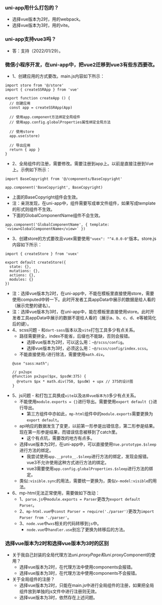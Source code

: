### uni-app用什么打包的？
* 选择vue版本为2时，用的webpack。
* 选择vue版本为3时，用的vite。

### uni-app支持vue3吗？
* 答：支持（2022/01/29）。

### 微信小程序开发，在uni-app中，把vue2迁移到vue3有些东西要改。
* 1、创建应用的方式要改。main.js内容如下所示：
```
import store from '@/store'
import { createSSRApp } from 'vue'

export function createApp () {
  // 创建应用
  const app = createSSRApp(App)

  // 使用app.component方法绑定全局组件
  // 使用app.config.globalProperties属性绑定全局方法

  // 使用store
  app.use(store)

  // 导出应用
  return { app }
}
```
* 2、全局组件的注册，需要修改。需要注册到app上。以前是直接注册到Vue上。示例如下所示：
```
import BaseCopyright from '@/components/BaseCopyright'

app.component('BaseCopyright', BaseCopyright)
```
* 上面的BaseCopyright组件会生效。
* 注：亲测发现，在uni-app中，组件需要写成单文件组件，如果写成template的形式则组件不生效。
* 下面的GlobalComponentName组件不会生效。
```
app.component('GlobalComponentName', { template: `<view>GlobalComponentName</view>` })
```
* 3、创建store的方式要改且vuex需要使用`"vuex": "^4.0.0-0"`版本。store.js内容如下所示：
```
import { createStore } from 'vuex'

export default createStore({
  state: {},
  mutations: {},
  actions: {},
  modules: {}
})
```
* 注：选择vue版本为2时，在uni-app中，不能在模板里直接使用store，需要使用computed中转一下。此时开发者工具appData中展示的数据是给人看的（展示完整的键名）。
* 注：选择vue版本为3时，在uni-app中，能在模板里直接使用store。此时开发者工具appData中展示的数据不是给人看的（展示a、b、c、d、e等被简化后的键）。
* 4、scss问题 - 和`dart-sass`版本以及`vite`打包工具多少有点关系。
  - 路径需要拼全，index不能省，后缀也不能缺，否则会报错。
    - 选择vue版本为2时，可以这么用：`~@/scss/config`。
    - 选择vue版本为3时，必须这么用：`~@/scss/config/index.scss`。
  - 不能直接使用`/`进行除法，需要使用`math.div`。
  ```
  @use "sass:math";

  // px2upx
  @function px2upx($px, $psdW:375) {
    @return $px * math.div(750, $psdW) + upx // 375的设计图
  }
  ```
* 5、js问题 - 和打包工具换成`vite`以及`选择vue版本为3`多少有点关系。
  - 不能使用`module.exports = {}`进行导出。需要使用`export default {}`进行导出。
    - 第三方组件中亦如此，`mp-html`组件中的`module.exports`需要更换为`export default`。
  - api响应的数据发生了变更，以前第一形参是出错信息，第二形参是结果。现在第一形参是结果，而错误信息被移到了catch里。
    - 这个有点坑，需要改的地方有点多。
  - 选择vue版本为2时，在uni-app中，可以直接使用`Vue.prototype.$sleep`进行方法的绑定。
    - 我尝试使用`app.__proto__.$sleep`进行方法的绑定，发现会报错。vue3不允许使用这种方式进行方法的绑定。
    - vue3需要使用`app.config.globalProperties.$sleep`进行方法的绑定。
  - 类似`:visible.sync`的用法，需要统一更换为，类似`v-model:visible`的用法。
* 6、mp-html无法正常使用，需要做如下改动：
  - 1、`parse.js`中`module.exports = Parser`更改为`export default Parser`。
  - 2、`mp-html.vue`中`const Parser = require('./parser')`更改为`import Parser from './parser'`。
  - 3、`node.vue`中`wxs`相关的代码转移到`js`中。
    - `node.vue`中`handler.use`别忘了更换为转移后的方法。

### 选择vue版本为2时和选择vue版本为3时的区别
* 关于我自己封装的全局代理方法uni.$proxyPage和uni.$proxyComponent的使用？
  - 选择vue版本为2时，在代理方法中使用components会报错。
  - 选择vue版本为3时，在代理方法中使用components不会报错。
* 关于全局组件的注册？
  - 选择vue版本为2时，只能在main.js中进行全局组件的注册，如果把全局组件放到单独的js文件中进行注册则无效。
  - 选择vue版本为3时，依然存在上述问题。
